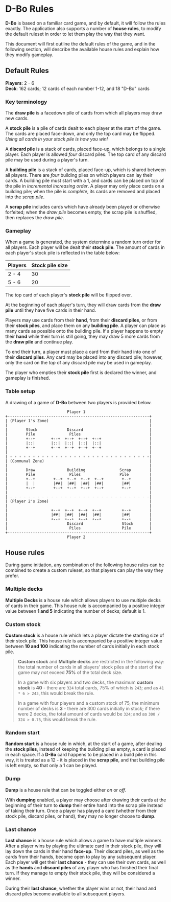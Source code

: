 # D-Bo Rules

**D-Bo** is based on a familiar card game, and by default, it will follow the rules exactly. The application also supports a number of **house rules**, to modify the default ruleset in order to let them play the way that they want.

This document will first outline the default rules of the game, and in the following section, will describe the available house rules and explain how they modify gameplay.

## Default Rules

**Players**: 2 - 6\
**Deck**: 162 cards; 12 cards of each number 1-12, and 18 "D-Bo" cards

### Key terminology

The **draw pile** is a facedown pile of cards from which all players may draw new cards.

A **stock pile** is a pile of cards dealt to each player at the start of the game. The cards are placed face-down, and only the top card may be flipped. _Using all cards in your stock pile is how you win!_

A **discard pile** is a stack of cards, placed face-up, which belongs to a single player. Each player is allowed _four_ discard piles. The top card of any discard pile may be used during a player's turn.

A **building pile** is a stack of cards, placed face-up, which is shared between all players. There are _four_ building piles on which players can lay their cards. A building pile must start with a 1, and cards can be placed on top of the pile in _incremental increasing order_. A player may only place cards on a building pile; when the pile is _complete_, its cards are removed and placed into the _scrap pile_.

A **scrap pile** includes cards which have already been played or otherwise forfeited; when the _draw pile_ becomes empty, the scrap pile is shuffled, then replaces the _draw pile_.

### Gameplay

When a game is generated, the system determine a random turn order for all players. Each player will be dealt their **stock pile**. The amount of cards in each player's stock pile is reflected in the table below:

| Players | Stock pile size |
| ------- | --------------- |
| 2 - 4   | 30              |
| 5 - 6   | 20              |

The top card of each player's **stock pile** will be flipped over.

At the beginning of each player's turn, they will draw cards from the **draw pile** until they have five cards in their hand.

Players may use cards from their **hand**, from their **discard piles**, or from their **stock piles**, and place them on any **building pile**. A player can place as many cards as possible onto the building pile. If a player happens to empty their **hand** while their turn is still going, they may draw 5 more cards from the **draw pile** and continue play.

To end their turn, a player must place a card from their hand into one of their **discard piles**. Any card may be placed into any discard pile; however, only the card on the _top_ of any discard pile may be used in gameplay.

The player who empties their **stock pile** first is declared the winner, and gameplay is finished.

### Table setup

A drawing of a game of **D-Bo** between two players is provided below.

```
                           Player 1
+--------------------------------------------------------------+
| (Player 1's Zone)                                            |
|                                                              |
|        Stock             Discard                             |
|        Pile               Piles                              |
|        +--+       +--+  +--+  +--+  +--+                     |
|        |::|       |::|  |::|  |::|  |::|                     |
|        +--+       +--+  +--+  +--+  +--+                     |
|                                                              |
| - - - - - - - - - - - - - - - - - - - - - - - - - - - - - - -|
| (Communal Zone)                                              |
|                                                              |
|        Draw              Building               Scrap        |
|        Pile               Piles                 Pile         |
|        +--+        +--+  +--+  +--+  +--+        +--+        |
|        |  |        |##|  |##|  |##|  |##|        |##|        |
|        +--+        +--+  +--+  +--+  +--+        +--+        |
|                                                              |
| - - - - - - - - - - - - - - - - - - - - - - - - - - - - - - -|
| (Player 2's Zone)                                            |
|                                                              |
|                   +--+  +--+  +--+  +--+         +--+        |
|                   |##|  |##|  |##|  |##|         |##|        |
|                   +--+  +--+  +--+  +--+         +--+        |
|                          Discard                 Stock       |
|                           Piles                  Pile        |
+--------------------------------------------------------------+
                           Player 2
```

## House rules

During game initiation, any combination of the following house rules can be combined to create a custom ruleset, so that players can play the way they prefer.

### Multiple decks

**Multiple Decks** is a house rule which allows players to use multiple decks of cards in their game. This house rule is accompanied by a positive integer value between **1 and 5** indicating the number of decks; default is 1.

### Custom stock

**Custom stock** is a house rule which lets a player dictate the starting size of their stock pile. This house rule is accompanied by a positive integer value between **10 and 100** indicating the number of cards initially in each stock pile.

> **Custom stock** and **Multiple decks** are restricted in the following way: the total number of cards in all players' stock piles at the start of the game may _not_ exceed **75%** of the total deck size.
>
> In a game with six players and two decks, the maximum **custom stock** is **40** - there are `324` total cards, 75% of which is `243`; and as `41 * 6 > 243`, this would break the rule.
>
> In a game with four players and a custom stock of 75, the minimum number of decks is **3** - there are 300 cards initially in stock; if there were 2 decks, the total amount of cards would be `324`; and as `300 / 324 > 0.75`, this would break the rule.

### Random start

**Random start** is a house rule in which, at the start of a game, after dealing the **stock piles**, instead of keeping the building piles empty, a card is placed in each space. If a **D-Bo** card happens to be placed in a build pile in this way, it is treated as a 12 - it is placed in the **scrap pile**, and that building pile is left empty, so that only a 1 can be played.

### Dump

**Dump** is a house rule that can be toggled either _on_ or _off_.

With **dumping** enabled, a player may choose after drawing their cards at the beginning of their turn to **dump** their entire hand into the scrap pile instead of taking their turn. Once a player has played a card (whether from their stock pile, discard piles, or hand), they may no longer choose to **dump**.

### Last chance

**Last chance** is a house rule which allows a game to have multiple winners. After a player wins by playing the ultimate card in their stock pile, they will lay down the cards in their hand **face-up**. Their discard piles, as well as the cards from their hands, become open to play by any subsequent player. Each player will get their **last chance** - they can use their own cards, as well as the **hands** and **discard piles** of any player who has finished their final turn. If they manage to empty their stock pile, they will be considered a winner.

During their **last chance**, whether the player wins or not, their hand and discard piles become available to all subsequent players.
